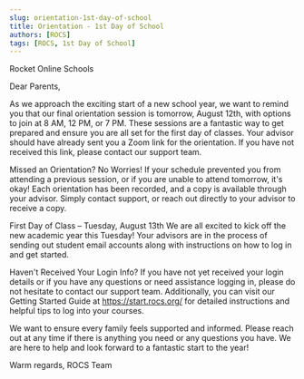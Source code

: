 ```yaml
---
slug: orientation-1st-day-of-school
title: Orientation - 1st Day of School
authors: [ROCS]
tags: [ROCS, 1st Day of School]
---
```


Rocket Online Schools


Dear Parents,

As we approach the exciting start of a new school year, we want to remind you that our final orientation session is tomorrow, August 12th, with options to join at 8 AM, 12 PM, or 7 PM. These sessions are a fantastic way to get prepared and ensure you are all set for the first day of classes. Your advisor should have already sent you a Zoom link for the orientation. If you have not received this link, please contact our support team.

Missed an Orientation? No Worries! If your schedule prevented you from attending a previous session, or if you are unable to attend tomorrow, it's okay! Each orientation has been recorded, and a copy is available through your advisor. Simply contact support, or reach out directly to your advisor to receive a copy.

First Day of Class – Tuesday, August 13th We are all excited to kick off the new academic year this Tuesday! Your advisors are in the process of sending out student email accounts along with instructions on how to log in and get started.

Haven't Received Your Login Info? If you have not yet received your login details or if you have any questions or need assistance logging in, please do not hesitate to contact our support team. Additionally, you can visit our Getting Started Guide at https://start.rocs.org/ for detailed instructions and helpful tips to log into your courses.

We want to ensure every family feels supported and informed. Please reach out at any time if there is anything you need or any questions you have. We are here to help and look forward to a fantastic start to the year!

Warm regards,
ROCS Team